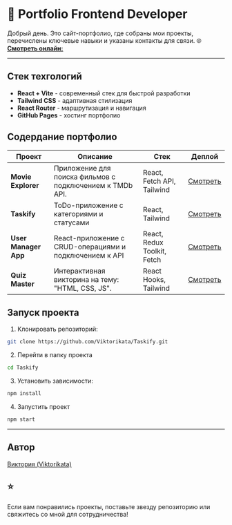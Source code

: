 # 🌟 Portfolio Frontend Developer 

Добрый день. Это сайт-портфолио, где собраны мои проекты, перечислены ключевые навыки и указаны контакты для связи.
🌐 **[Смотреть онлайн:](https://viktorikata.github.io/Portfolio-site/)**

---

## Стек техгологий
- **React + Vite** - современный стек для быстрой разработки
- **Tailwind CSS** - адаптивная стилизация
- **React Router** - маршрутизация и навигация
- **GitHub Pages** - хостинг портфолио

## Содердание портфолио
| Проект               | Описание                                                  | Стек                        | Деплой
|----------------------|-----------------------------------------------------------|-----------------------------|-----------------------------------------------------------------------
|**Movie Explorer**    | Приложение для поиска фильмов с подключением к TMDb API.  | React, Fetch API, Tailwind  | [Смотреть](https://viktorikata.github.io/Portfolio-site/apps/movie-explorer/index.html)
|**Taskify**           | ToDo-приложение с категориями и статусами                 | React, Tailwind             |[Смотреть](https://viktorikata.github.io/Portfolio-site/apps/taskify/index.html)
|**User Manager App**  | React-приложение с CRUD-операциями и подключением к API   | React, Redux Toolkit, Fetch |[Смотреть](https://viktorikata.github.io/Portfolio-site/apps/user-manager-app/index.html)
|**Quiz Master**       | Интерактивная викторина на тему: "HTML, CSS, JS".         | React Hooks, Tailwind       |[Смотреть](https://viktorikata.github.io/Portfolio-site/apps/quiz-master/index.html)

## Запуск проекта

1. Клонировать репозиторий:
```bash
git clone https://github.com/Viktorikata/Taskify.git
```

2. Перейти в папку проекта
```bash
cd Taskify
```

3. Установить зависимости: 
```bash
npm install
```

4. Запустить проект 
```bash
npm start
```

 ---

 ## Автор

 [Виктория (Viktorikata)](https://github.com/Viktorikata)

 ## ⭐ 
 Если вам понравились проекты, поставьте звезду репозиторию или свяжитесь со мной для сотрудничества!
